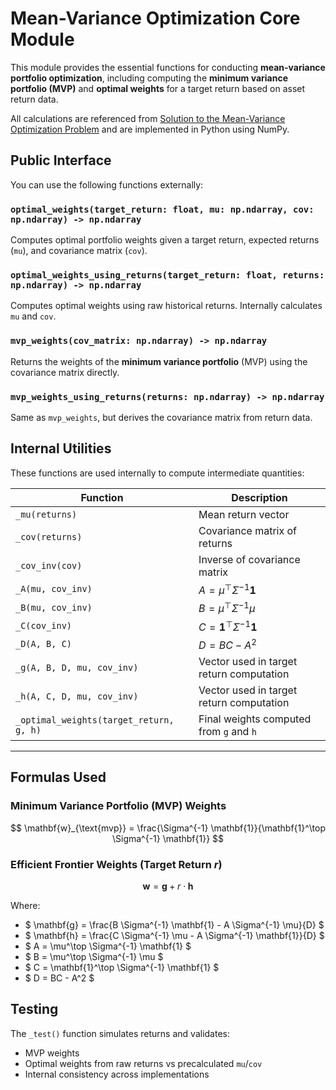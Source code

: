 # Mean-Variance Optimization Core Module

This module provides the essential functions for conducting **mean-variance portfolio optimization**, including computing the **minimum variance portfolio (MVP)** and **optimal weights** for a target return based on asset return data.

All calculations are referenced from [Solution to the Mean-Variance Optimization Problem](https://bagelquant.com/mean-variance/solution-to-the-mean-variance-optimization-problem/) and are implemented in Python using NumPy.

## Public Interface

You can use the following functions externally:

### `optimal_weights(target_return: float, mu: np.ndarray, cov: np.ndarray) -> np.ndarray`

Computes optimal portfolio weights given a target return, expected returns (`mu`), and covariance matrix (`cov`).

### `optimal_weights_using_returns(target_return: float, returns: np.ndarray) -> np.ndarray`

Computes optimal weights using raw historical returns. Internally calculates `mu` and `cov`.

### `mvp_weights(cov_matrix: np.ndarray) -> np.ndarray`

Returns the weights of the **minimum variance portfolio** (MVP) using the covariance matrix directly.

### `mvp_weights_using_returns(returns: np.ndarray) -> np.ndarray`

Same as `mvp_weights`, but derives the covariance matrix from return data.

## Internal Utilities

These functions are used internally to compute intermediate quantities:

| Function | Description |
|----------|-------------|
| `_mu(returns)` | Mean return vector |
| `_cov(returns)` | Covariance matrix of returns |
| `_cov_inv(cov)` | Inverse of covariance matrix |
| `_A(mu, cov_inv)` | $A = \mu^\top \Sigma^{-1} \mathbf{1}$ |
| `_B(mu, cov_inv)` | $B = \mu^\top \Sigma^{-1} \mu$ |
| `_C(cov_inv)` | $C = \mathbf{1}^\top \Sigma^{-1} \mathbf{1}$ |
| `_D(A, B, C)` | $D = BC - A^2$ |
| `_g(A, B, D, mu, cov_inv)` | Vector used in target return computation |
| `_h(A, C, D, mu, cov_inv)` | Vector used in target return computation |
| `_optimal_weights(target_return, g, h)` | Final weights computed from `g` and `h` |

---

## Formulas Used

### Minimum Variance Portfolio (MVP) Weights

$$
\mathbf{w}_{\text{mvp}} = \frac{\Sigma^{-1} \mathbf{1}}{\mathbf{1}^\top \Sigma^{-1} \mathbf{1}}
$$

### Efficient Frontier Weights (Target Return $r$)

$$
\mathbf{w} = \mathbf{g} + r \cdot \mathbf{h}
$$

Where:

- $ \mathbf{g} = \frac{B \Sigma^{-1} \mathbf{1} - A \Sigma^{-1} \mu}{D} $
- $ \mathbf{h} = \frac{C \Sigma^{-1} \mu - A \Sigma^{-1} \mathbf{1}}{D} $
- $ A = \mu^\top \Sigma^{-1} \mathbf{1} $
- $ B = \mu^\top \Sigma^{-1} \mu $
- $ C = \mathbf{1}^\top \Sigma^{-1} \mathbf{1} $
- $ D = BC - A^2 $

## Testing

The `_test()` function simulates returns and validates:

- MVP weights
- Optimal weights from raw returns vs precalculated `mu`/`cov`
- Internal consistency across implementations

